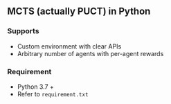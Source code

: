 ## MCTS (actually PUCT) in Python

### Supports
* Custom environment with clear APIs
* Arbitrary number of agents with per-agent rewards
### Requirement
* Python 3.7 +
* Refer to `requirement.txt`
